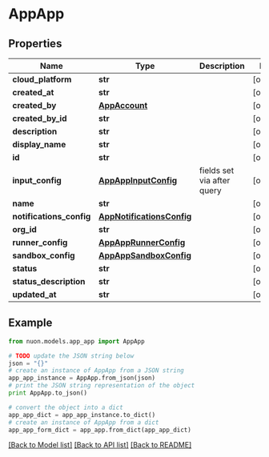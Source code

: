 # AppApp


## Properties

Name | Type | Description | Notes
------------ | ------------- | ------------- | -------------
**cloud_platform** | **str** |  | [optional] 
**created_at** | **str** |  | [optional] 
**created_by** | [**AppAccount**](AppAccount.md) |  | [optional] 
**created_by_id** | **str** |  | [optional] 
**description** | **str** |  | [optional] 
**display_name** | **str** |  | [optional] 
**id** | **str** |  | [optional] 
**input_config** | [**AppAppInputConfig**](AppAppInputConfig.md) | fields set via after query | [optional] 
**name** | **str** |  | [optional] 
**notifications_config** | [**AppNotificationsConfig**](AppNotificationsConfig.md) |  | [optional] 
**org_id** | **str** |  | [optional] 
**runner_config** | [**AppAppRunnerConfig**](AppAppRunnerConfig.md) |  | [optional] 
**sandbox_config** | [**AppAppSandboxConfig**](AppAppSandboxConfig.md) |  | [optional] 
**status** | **str** |  | [optional] 
**status_description** | **str** |  | [optional] 
**updated_at** | **str** |  | [optional] 

## Example

```python
from nuon.models.app_app import AppApp

# TODO update the JSON string below
json = "{}"
# create an instance of AppApp from a JSON string
app_app_instance = AppApp.from_json(json)
# print the JSON string representation of the object
print AppApp.to_json()

# convert the object into a dict
app_app_dict = app_app_instance.to_dict()
# create an instance of AppApp from a dict
app_app_form_dict = app_app.from_dict(app_app_dict)
```
[[Back to Model list]](../README.md#documentation-for-models) [[Back to API list]](../README.md#documentation-for-api-endpoints) [[Back to README]](../README.md)


